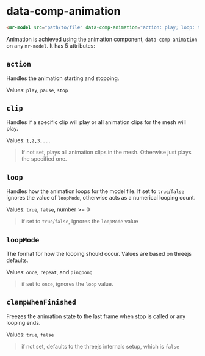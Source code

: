 # data-comp-animation

```html
<mr-model src="path/to/file" data-comp-animation="action: play; loop: true"></mr-entity>
```

Animation is achieved using the animation component, `data-comp-animation` on any `mr-model`. It has 5 attributes:

## `action`

Handles the animation starting and stopping.

Values: `play`, `pause`, `stop`

## `clip`

Handles if a specific clip will play or all animation clips for the mesh will play.

Values: `1,2,3,...`

> If not set, plays all animation clips in the mesh. Otherwise just plays the specified one.

## `loop`

Handles how the animation loops for the model file. If set to `true`/`false` ignores the value of `loopMode`, otherwise acts as a numerical looping count.

Values: `true`, `false`, number >= 0

> if set to `true`/`false`, ignores the `loopMode` value

## `loopMode`

The format for how the looping should occur. Values are based on threejs defaults.

Values: `once`, `repeat`, and `pingpong`

> if set to `once`, ignores the `loop` value.

## `clampWhenFinished`

Freezes the animation state to the last frame when stop is called or any looping ends.

Values: `true`, `false`

> if not set, defaults to the threejs internals setup, which is `false`
